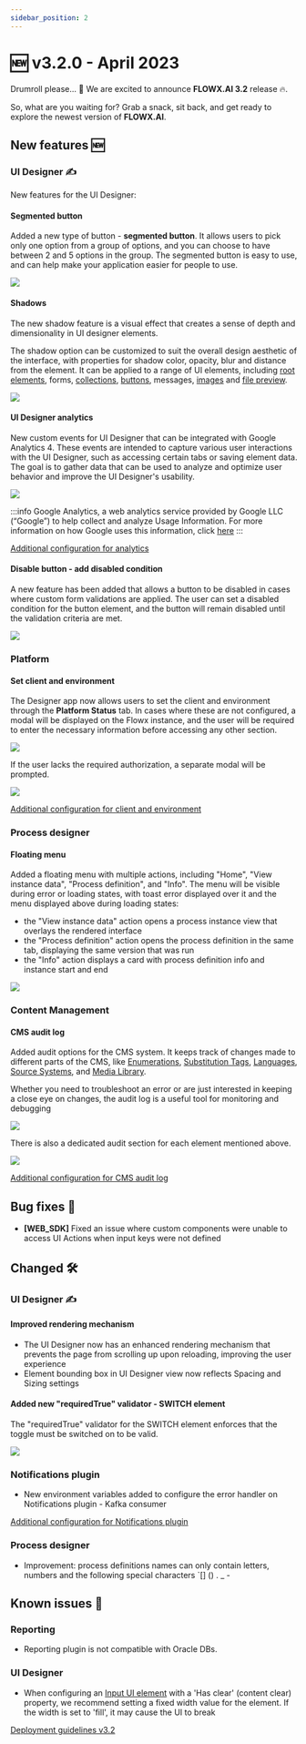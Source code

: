 ```yaml
---
sidebar_position: 2
---
```


# 🆕 v3.2.0 - April 2023

Drumroll please... 🥁 We are excited to announce **FLOWX.AI 3.2** release 🔥.

So, what are you waiting for? Grab a snack, sit back, and get ready to explore the newest version of **FLOWX.AI**.

## **New features** 🆕

### UI Designer ✍️

New features for the UI Designer:

#### Segmented button

Added a new type of button - **segmented button**. It allows users to pick only one option from a group of options, and you can choose to have between 2 and 5 options in the group. The segmented button is easy to use, and can help make your application easier for people to use.

![](../img/segmented_button.gif)

#### Shadows

The new shadow feature is a visual effect that creates a sense of depth and dimensionality in UI designer elements.

The shadow option can be customized to suit the overall design aesthetic of the interface, with properties for shadow color, opacity, blur and distance from the element. It can be applied to a range of UI elements, including [root elements](../../docs/building-blocks/ui-designer/ui-component-types/root-components), forms, [collections](../../docs/building-blocks/ui-designer/ui-component-types/collection), [buttons](../../docs/building-blocks/ui-designer/ui-component-types/buttons), messages, [images](../../docs/building-blocks/ui-designer/ui-component-types/image) and [file preview](../../docs/building-blocks/ui-designer/ui-component-types/file-preview).

![](../img/shadows_example.png)

#### UI Designer analytics

New custom events for UI Designer that can be integrated with Google Analytics 4. These events are intended to capture various user interactions with the UI Designer, such as accessing certain tabs or saving element data. The goal is to gather data that can be used to analyze and optimize user behavior and improve the UI Designer's usability.

![](../img/designer_analytics.png)

:::info
Google Analytics, a web analytics service provided by Google LLC (“Google”) to help collect and analyze Usage Information. For more information on how Google uses this information, click [here](https://policies.google.com/technologies/partner-sites?hl=en-US)
:::

[Additional configuration for analytics](./deployment-guidelines-v3.2.0.md#ui-designer-analytics)

#### Disable button - add disabled condition

A new feature has been added that allows a button to be disabled in cases where custom form validations are applied. The user can set a disabled condition for the button element, and the button will remain disabled until the validation criteria are met.

![](../img/disabled_button.gif)


### Platform

#### Set client and environment

The Designer app now allows users to set the client and environment through the **Platform Status** tab. In cases where these are not configured, a modal will be displayed on the Flowx instance, and the user will be required to enter the necessary information before accessing any other section.

![](../img/set_client_and_env.gif)

If the user lacks the required authorization, a separate modal will be prompted.

![](../img/set_client_and_env_no_roles.png)

[Additional configuration for client and environment](./deployment-guidelines-v3.2.0.md#client-and-environment)

### Process designer

#### Floating menu

Added a floating menu with multiple actions, including "Home", "View instance data", "Process definition", and "Info". The menu will be visible during error or loading states, with toast error displayed over it and the menu displayed above during loading states:

* the "View instance data" action opens a process instance view that overlays the rendered interface
* the "Process definition" action opens the process definition in the same tab, displaying the same version that was run 
* the "Info" action displays a card with process definition info and instance start and end 

![](../img/floating_menu.gif)

### Content Management

#### CMS audit log

Added audit options for the CMS system. It keeps track of changes made to different parts of the CMS, like [Enumerations](../../docs/platform-deep-dive/core-components/core-extensions/content-management/enumerations), [Substitution Tags](../../docs/platform-deep-dive/core-components/core-extensions/content-management/substitution-tags), [Languages](../../docs/platform-deep-dive/core-components/core-extensions/content-management/languages), [Source Systems](../../docs/platform-deep-dive/core-components/core-extensions/content-management/source-systems), and [Media Library](../../docs/platform-deep-dive/core-components/core-extensions/content-management/media-library). 

Whether you need to troubleshoot an error or are just interested in keeping a close eye on changes, the audit log is a useful tool for monitoring and debugging

![](../img/cms_audit_log.png)

There is also a dedicated audit section for each element mentioned above.

![](../img/enum_audit.png)

[Additional configuration for CMS audit log](deployment-guidelines-v3.2.0.md#cms-audit-log)

## **Bug fixes** 🔧

* **[WEB_SDK]** Fixed an issue where custom components were unable to access UI Actions when input keys were not defined

## **Changed** 🛠️

### UI Designer ✍️

#### Improved rendering mechanism

* The UI Designer now has an enhanced rendering mechanism that prevents the page from scrolling up upon reloading, improving the user experience
* Element bounding box in UI Designer view now reflects Spacing and Sizing settings


#### Added new "requiredTrue" validator - SWITCH element

The "requiredTrue" validator for the SWITCH element enforces that the toggle must be switched on to be valid.

![](../img/switch_required.gif)

### Notifications plugin

* New environment variables added to configure the error handler on Notifications plugin - Kafka consumer

[Additional configuration for Notifications plugin](./deployment-guidelines-v3.2.0.md#notifications-plugin)

### Process designer

* Improvement: process definitions names can only contain letters, numbers and the following special characters `[] () . _ -

## **Known issues** 🙁

### Reporting

* Reporting plugin is not compatible with Oracle DBs.

### UI Designer

* When configuring an [Input UI element](../../docs/building-blocks/ui-designer/ui-component-types/form-elements/input-form-field) with a 'Has clear' (content clear) property, we recommend setting a fixed width value for the element. If the width is set to 'fill', it may cause the UI to break

[Deployment guidelines v3.2](./deployment-guidelines-v3.2.0)
